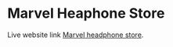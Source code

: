 # Marvel Heaphone Store

Live website link [Marvel headphone store](https://github.com/facebook/create-react-app).
